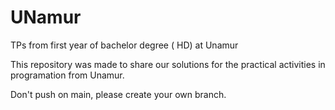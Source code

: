 # UNamur

TPs from first year of bachelor degree ( HD) at Unamur

This repository was made to share our solutions for the
practical activities in programation from Unamur.

Don't push on main, please create your own branch.
